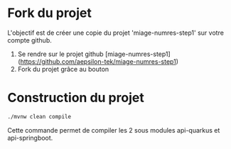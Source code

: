 # Fork du projet
L'objectif est de créer une copie du projet 'miage-numres-step1' sur votre compte github.

1. Se rendre sur le projet github [miage-numres-step1] (https://github.com/aepsilon-tek/miage-numres-step1)
1. Fork du projet grâce au bouton  

# Construction du projet
```sh
./mvnw clean compile 
```

Cette commande permet de compiler les 2 sous modules api-quarkus et api-springboot.

# 